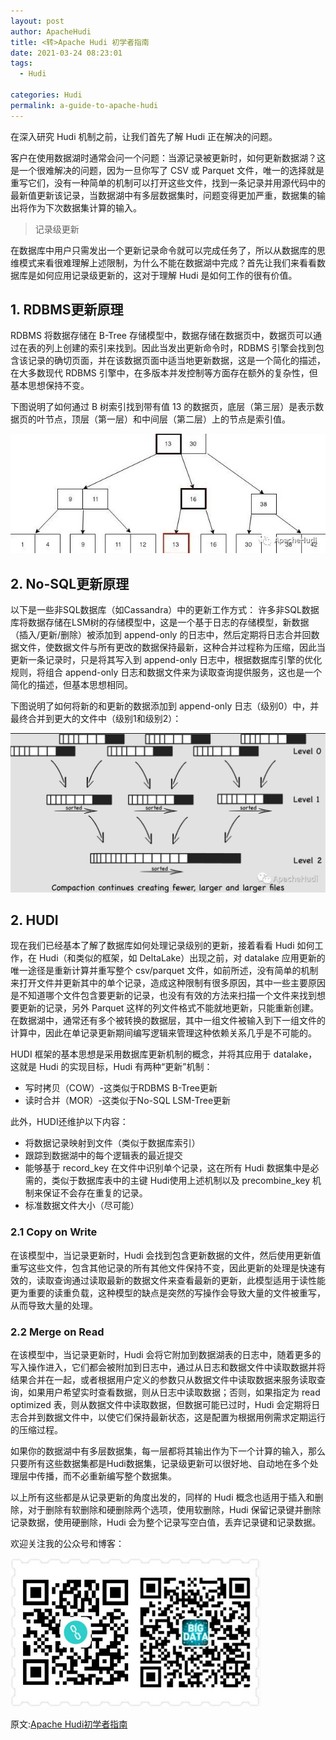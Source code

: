 ```yaml
---
layout: post
author: ApacheHudi
title: <转>Apache Hudi 初学者指南
date: 2021-03-24 08:23:01
tags:
  - Hudi

categories: Hudi
permalink: a-guide-to-apache-hudi
---
```


在深入研究 Hudi 机制之前，让我们首先了解 Hudi 正在解决的问题。

客户在使用数据湖时通常会问一个问题：当源记录被更新时，如何更新数据湖？这是一个很难解决的问题，因为一旦你写了 CSV 或 Parquet 文件，唯一的选择就是重写它们，没有一种简单的机制可以打开这些文件，找到一条记录并用源代码中的最新值更新该记录，当数据湖中有多层数据集时，问题变得更加严重，数据集的输出将作为下次数据集计算的输入。

> 记录级更新

在数据库中用户只需发出一个更新记录命令就可以完成任务了，所以从数据库的思维模式来看很难理解上述限制，为什么不能在数据湖中完成？首先让我们来看看数据库是如何应用记录级更新的，这对于理解 Hudi 是如何工作的很有价值。

## 1. RDBMS更新原理

RDBMS 将数据存储在 B-Tree 存储模型中，数据存储在数据页中，数据页可以通过在表的列上创建的索引来找到。因此当发出更新命令时，RDBMS 引擎会找到包含该记录的确切页面，并在该数据页面中适当地更新数据，这是一个简化的描述，在大多数现代 RDBMS 引擎中，在多版本并发控制等方面存在额外的复杂性，但基本思想保持不变。

下图说明了如何通过 B 树索引找到带有值 13 的数据页，底层（第三层）是表示数据页的叶节点，顶层（第一层）和中间层（第二层）上的节点是索引值。

![](https://github.com/sjf0115/ImageBucket/blob/main/Hudi/a-guide-to-apache-hudi-1.jpg?raw=true)

## 2. No-SQL更新原理

以下是一些非SQL数据库（如Cassandra）中的更新工作方式：
许多非SQL数据库将数据存储在LSM树的存储模型中，这是一个基于日志的存储模型，新数据（插入/更新/删除）被添加到 append-only 的日志中，然后定期将日志合并回数据文件，使数据文件与所有更改的数据保持最新，这种合并过程称为压缩，因此当更新一条记录时，只是将其写入到 append-only 日志中，根据数据库引擎的优化规则，将组合 append-only 日志和数据文件来为读取查询提供服务，这也是一个简化的描述，但基本思想相同。

下图说明了如何将新的和更新的数据添加到 append-only 日志（级别0）中，并最终合并到更大的文件中（级别1和级别2）：

![](https://github.com/sjf0115/ImageBucket/blob/main/Hudi/a-guide-to-apache-hudi-2.jpg?raw=true)

## 2. HUDI

现在我们已经基本了解了数据库如何处理记录级别的更新，接着看看 Hudi 如何工作，在 Hudi（和类似的框架，如 DeltaLake）出现之前，对 datalake 应用更新的唯一途径是重新计算并重写整个 csv/parquet 文件，如前所述，没有简单的机制来打开文件并更新其中的单个记录，造成这种限制有很多原因，其中一些主要原因是不知道哪个文件包含要更新的记录，也没有有效的方法来扫描一个文件来找到想要更新的记录，另外 Parquet 这样的列文件格式不能就地更新，只能重新创建。在数据湖中，通常还有多个被转换的数据层，其中一组文件被输入到下一组文件的计算中，因此在单记录更新期间编写逻辑来管理这种依赖关系几乎是不可能的。

HUDI 框架的基本思想是采用数据库更新机制的概念，并将其应用于 datalake，这就是 Hudi 的实现目标，Hudi 有两种“更新”机制：
- 写时拷贝（COW）-这类似于RDBMS B-Tree更新
- 读时合并（MOR）-这类似于No-SQL LSM-Tree更新

此外，HUDI还维护以下内容：
- 将数据记录映射到文件（类似于数据库索引）
- 跟踪到数据湖中的每个逻辑表的最近提交
- 能够基于 record_key 在文件中识别单个记录，这在所有 Hudi 数据集中是必需的，类似于数据库表中的主键
Hudi使用上述机制以及 precombine_key 机制来保证不会存在重复的记录。
- 标准数据文件大小（尽可能）

### 2.1 Copy on Write

在该模型中，当记录更新时，Hudi 会找到包含更新数据的文件，然后使用更新值重写这些文件，包含其他记录的所有其他文件保持不变，因此更新的处理是快速有效的，读取查询通过读取最新的数据文件来查看最新的更新，此模型适用于读性能更为重要的读重负载，这种模型的缺点是突然的写操作会导致大量的文件被重写，从而导致大量的处理。

### 2.2 Merge on Read

在该模型中，当记录更新时，Hudi 会将它附加到数据湖表的日志中，随着更多的写入操作进入，它们都会被附加到日志中，通过从日志和数据文件中读取数据并将结果合并在一起，或者根据用户定义的参数只从数据文件中读取数据来服务读取查询，如果用户希望实时查看数据，则从日志中读取数据；否则，如果指定为 read optimized 表，则从数据文件中读取数据，但数据可能已过时，Hudi 会定期将日志合并到数据文件中，以使它们保持最新状态，这是配置为根据用例需求定期运行的压缩过程。

如果你的数据湖中有多层数据集，每一层都将其输出作为下一个计算的输入，那么只要所有这些数据集都是Hudi数据集，记录级更新可以很好地、自动地在多个处理层中传播，而不必重新编写整个数据集。

以上所有这些都是从记录更新的角度出发的，同样的 Hudi 概念也适用于插入和删除，对于删除有软删除和硬删除两个选项，使用软删除，Hudi 保留记录键并删除记录数据，使用硬删除，Hudi 会为整个记录写空白值，丢弃记录键和记录数据。

欢迎关注我的公众号和博客：

![](https://github.com/sjf0115/ImageBucket/blob/main/Other/smartsi.jpg?raw=true)

原文:[Apache Hudi初学者指南](https://mp.weixin.qq.com/s/RpwPhtVFwyT34pX-PgMzOQ)
